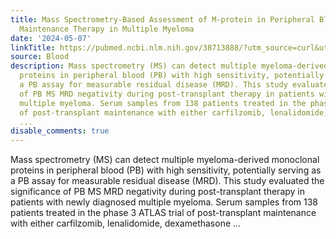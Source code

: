 ```yaml
---
title: Mass Spectrometry-Based Assessment of M-protein in Peripheral Blood During
  Maintenance Therapy in Multiple Myeloma
date: '2024-05-07'
linkTitle: https://pubmed.ncbi.nlm.nih.gov/38713888/?utm_source=curl&utm_medium=rss&utm_campaign=journals&utm_content=7603509&fc=None&ff=20240508181757&v=2.18.0.post9+e462414
source: Blood
description: Mass spectrometry (MS) can detect multiple myeloma-derived monoclonal
  proteins in peripheral blood (PB) with high sensitivity, potentially serving as
  a PB assay for measurable residual disease (MRD). This study evaluated the significance
  of PB MS MRD negativity during post-transplant therapy in patients with newly diagnosed
  multiple myeloma. Serum samples from 138 patients treated in the phase 3 ATLAS trial
  of post-transplant maintenance with either carfilzomib, lenalidomide, dexamethasone
  ...
disable_comments: true
---
```

Mass spectrometry (MS) can detect multiple myeloma-derived monoclonal proteins in peripheral blood (PB) with high sensitivity, potentially serving as a PB assay for measurable residual disease (MRD). This study evaluated the significance of PB MS MRD negativity during post-transplant therapy in patients with newly diagnosed multiple myeloma. Serum samples from 138 patients treated in the phase 3 ATLAS trial of post-transplant maintenance with either carfilzomib, lenalidomide, dexamethasone ...